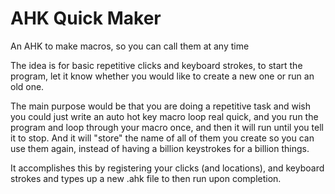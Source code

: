 # AHK Quick Maker
An AHK to make macros, so you can call them at any time

The idea is for basic repetitive clicks and keyboard strokes, to start the program, let it know whether you would like to create a new one or run an old one.

The main purpose would be that you are doing a repetitive task and wish you could just write an auto hot key macro loop real quick, and you run the program and loop through your macro once, and then it will run until you tell it to stop.
And it will "store" the name of all of them you create so you can use them again, instead of having a billion keystrokes for a billion things.

It accomplishes this by registering your clicks (and locations), and keyboard strokes and types up a new .ahk file to then run upon completion.
